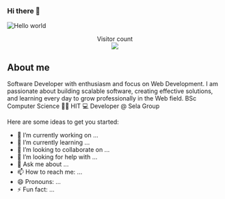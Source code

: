 ### Hi there 👋

<!--
**sanadsa/sanadsa** is a ✨ _special_ ✨ repository because its `README.md` (this file) appears on your GitHub profile.-->
<img src="https://raw.githubusercontent.com/sagar-viradiya/sagar-viradiya/master/resources/banner.png" alt="Hello world">

<p align="center"> 
  Visitor count<br>
  <img src="https://profile-counter.glitch.me/sanadsa/count.svg" />
</p>

## About me

Software Developer with enthusiasm and focus on Web Development.
I am passionate about building scalable software, creating effective solutions, and learning every day to grow professionally in the Web field.
BSc Computer Science 👨‍💻 HIT 💻 Developer @ Sela Group 

Here are some ideas to get you started:

- 🔭 I’m currently working on ...
- 🌱 I’m currently learning ...
- 👯 I’m looking to collaborate on ...
- 🤔 I’m looking for help with ...
- 💬 Ask me about ...
- 📫 How to reach me: ...
- 😄 Pronouns: ...
- ⚡ Fun fact: ...

